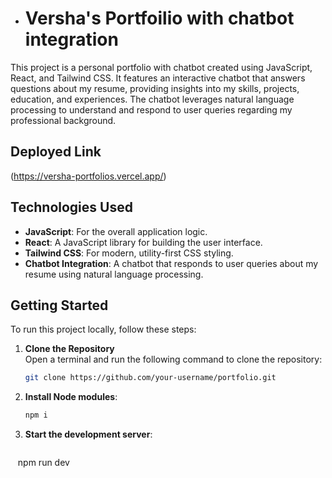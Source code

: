 
- # Versha's Portfoilio with chatbot integration

This project is a personal portfolio with chatbot created using JavaScript, React, and Tailwind CSS. It features an interactive chatbot that answers questions about my resume, providing insights into my skills, projects, education, and experiences. The chatbot leverages natural language processing to understand and respond to user queries regarding my professional background.

## Deployed Link

(https://versha-portfolios.vercel.app/)

## Technologies Used

- **JavaScript**: For the overall application logic.
- **React**: A JavaScript library for building the user interface.
- **Tailwind CSS**: For modern, utility-first CSS styling.
- **Chatbot Integration**: A chatbot that responds to user queries about my resume using natural language processing.

## Getting Started

To run this project locally, follow these steps:

1. **Clone the Repository**  
   Open a terminal and run the following command to clone the repository:  
   ```bash
   git clone https://github.com/your-username/portfolio.git
2. **Install Node modules**:
   ```bash
   npm i
3. **Start the development server**:
   ```bash
   npm run dev

